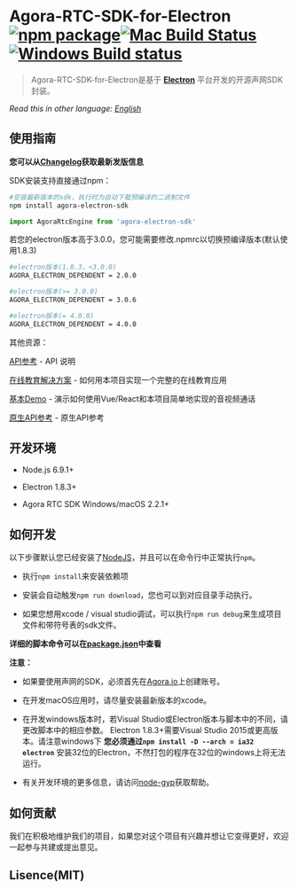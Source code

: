 # Agora-RTC-SDK-for-Electron [![npm package][npm-badge]][npm][![Mac Build Status][mac-build-badge]][mac-build][![Windows Build status][windows-build-badge]][windows-build]

> Agora-RTC-SDK-for-Electron是基于 **[Electron](https://electronjs.org/)** 平台开发的开源声网SDK封装。

*Read this in other language: [English](README.md)*

## 使用指南

**您可以从[Changelog](./CHANGELOG.md)获取最新发版信息**

SDK安装支持直接通过npm：

```bash
#安装最新版本的sdk，执行时为自动下载预编译的二进制文件
npm install agora-electron-sdk
```

```javascript
import AgoraRtcEngine from 'agora-electron-sdk'
```

若您的electron版本高于3.0.0，您可能需要修改.npmrc以切换预编译版本(默认使用1.8.3)

```bash
#electron版本(1.8.3，<3.0.0)
AGORA_ELECTRON_DEPENDENT = 2.0.0

#electron版本(>= 3.0.0)
AGORA_ELECTRON_DEPENDENT = 3.0.6

#electron版本(= 4.0.0)
AGORA_ELECTRON_DEPENDENT = 4.0.0
```

其他资源：

[API参考](https://agoraio.github.io/Electron-SDK/2_4_0/) - API 说明

[在线教育解决方案](https://github.com/AgoraIO/ARD-eEducation-with-Electron) - 如何用本项目实现一个完整的在线教育应用

[基本Demo](https://github.com/AgoraIO-Community/Agora-Electron-Quickstart) - 演示如何使用Vue/React和本项目简单地实现的音视频通话

[原生API参考](https://docs.agora.io/cn/Video/API%20Reference/cpp/index.html) - 原生API参考


## 开发环境

 - Node.js 6.9.1+

 - Electron 1.8.3+

 - Agora RTC SDK Windows/macOS 2.2.1+

## 如何开发

以下步骤默认您已经安装了[NodeJS](https://nodejs.org/en/download/)，并且可以在命令行中正常执行`npm`。

 - 执行`npm install`来安装依赖项

 - 安装会自动触发`npm run download`，您也可以到对应目录手动执行。

 - 如果您想用xcode / visual studio调试，可以执行`npm run debug`来生成项目文件和带符号表的sdk文件。

**详细的脚本命令可以在[package.json](./package.json)中查看**

**注意：**

 - 如果要使用声网的SDK，必须首先在[Agora.io](https://dashboard.agora.io/signin)上创建账号。

 - 在开发macOS应用时，请尽量安装最新版本的xcode。

 - 在开发windows版本时，若Visual Studio或Electron版本与脚本中的不同，请更改脚本中的相应参数。 Electron 1.8.3+需要Visual Studio 2015或更高版本。请注意windows下 **您必须通过`npm install -D --arch = ia32 electron`** 安装32位的Electron，不然打包的程序在32位的windows上将无法运行。

 - 有关开发环境的更多信息，请访问[node-gyp](https://github.com/nodejs/node-gyp/blob/master/README.md)获取帮助。

## 如何贡献

我们在积极地维护我们的项目，如果您对这个项目有兴趣并想让它变得更好，欢迎一起参与共建或提出意见。

## Lisence(MIT)

[npm-badge]: https://img.shields.io/npm/v/agora-electron-sdk.png?style=flat-square
[npm]: https://www.npmjs.org/package/agora-electron-sdk
[mac-build-badge]: https://img.shields.io/travis/AgoraIO/Electron-SDK/dev/2.4.0.svg?style=flat-square
[mac-build]: https://travis-ci.org/AgoraIO/Electron-SDK
[windows-build-badge]: https://ci.appveyor.com/api/projects/status/github/AgoraIO/Electron-SDK?branch=dev/2.4.0&svg=true
[windows-build]:https://ci.appveyor.com/project/menthays/electron-sdk/branch/dev/2.4.0
